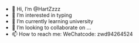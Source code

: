 - 👋 Hi, I’m @HartZzzz
- 👀 I’m interested in typing
- 🌱 I’m currently learning university
- 💞️ I’m looking to collaborate on ...
- 📫 How to reach me: WeChatcode: zwd94264524

<!---
HartZzzz/HartZzzz is a ✨ special ✨ repository because its `README.md` (this file) appears on your GitHub profile.
You can click the Preview link to take a look at your changes.
--->

